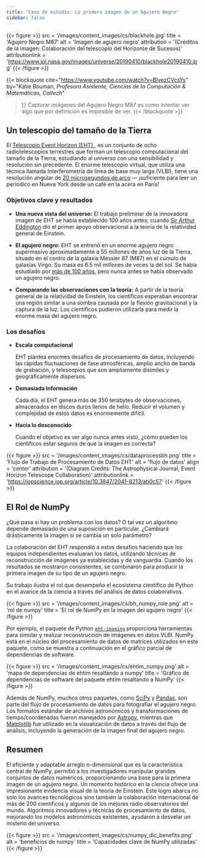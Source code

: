 ```yaml
---
title: "Caso de estudio: La primera imagen de un Agujero Negro"
sidebar: false
---
```


{{< figure >}}
src = '/images/content_images/cs/blackhole.jpg'
title = 'Agujero Negro M87'
alt = 'Imagen de agujero negro'
attribution = '(Créditos de la imagen: Colaboración del telescopio del Horizonte de Sucesos)'
attributionlink = 'https://www.jpl.nasa.gov/images/universe/20190410/blackhole20190410.jpg'
{{< /figure >}}

{{< blockquote cite="https://www.youtube.com/watch?v=BIvezCVcsYs" by="Katie Bouman, _Profesora Asistente, Ciencias de la Computación & Matemáticas, Caltech_"

> }}
> Capturar imágenes del Agujero Negro M87 es como intentar ver algo que por definición es imposible de ver.
> {{< /blockquote >}}

## Un telescopio del tamaño de la Tierra

El [ Telescopio Event Horizon (EHT) ](https://eventhorizontelescope.org), es un conjunto de ocho radiotelescopios terrestres que forman un telescopio computacional del tamaño de la Tierra, estudiando al universo con una sensibilidad y resolución sin precedente.  El enorme telescopio virtual, que utiliza una técnica llamada Interferometría de línea de base muy larga (VLBI), tiene una resolución angular de [20 microsegundos de arco][resolution] — ¡suficiente para leer un periódico en Nueva York desde un café en la acera en París!

[resolution]: https://eventhorizontelescope.org/press-release-april-10-2019-astronomers-capture-first-image-black-hole

### Objetivos clave y resultados

- **Una nueva vista del universo:** El trabajo preliminar de la innovadora imagen de EHT se había establecido 100 años antes, cuando [Sir Arthur Eddington][eddington] dio el primer apoyo observacional a la teoría de la relatividad general de Einstein.

- **El agujero negro:** EHT se entrenó en un enorme agujero negro supermasivo aproximadamente a 55 millones de años luz de la Tierra, situado en el centro de la galaxia Messier 87 (M87) en el cúmulo de galaxias Virgo. Su masa es 6.5 mil millones de veces la del sol. Se había estudiado por [más de 100 años](https://www.jpl.nasa.gov/news/news.php?feature=7385), pero nunca antes se había observado un agujero negro.

- **Comparando las observaciones con la teoría:** A partir de la teoría general de la relatividad de Einstein, los científicos esperaban encontrar una región similar a una sombra causada por la flexión gravitacional y la captura de la luz. Los científicos pudieron utilizarla para medir la enorme masa del agujero negro.

[eddington]: https://en.wikipedia.org/wiki/Eddington_experiment

### Los desafíos

- **Escala computacional**

  EHT plantea enormes desafíos de procesamiento de datos, incluyendo las rápidas fluctuaciones de fase atmosféricas, amplio ancho de banda de grabación, y telescopios que son ampliamente disímiles y geográficamente dispersos.

- **Demasiada información**

  Cada día, el EHT genera más de 350 terabytes de observaciones, almacenados en discos duros llenos de helio. Reducir el volumen y complejidad de estos datos es enormemente difícil.

- **Hacia lo desconocido**

  Cuando el objetivo es ver algo nunca antes visto, ¿cómo pueden los científicos estar seguros de que la imagen es correcta?

{{< figure >}}
src = '/images/content_images/cs/dataprocessbh.png'
title = 'Flujo de Trabajo de Procesamiento de Datos EHT'
alt = 'flujo de datos'
align = 'center'
attribution = '(Diagram Credits: The Astrophysical Journal, Event Horizon Telescope Collaboration)'
attributionlink = 'https://iopscience.iop.org/article/10.3847/2041-8213/ab0c57'
{{< /figure >}}

## El Rol de NumPy

¿Qué pasa si hay un problema con los datos? O tal vez un algoritmo depende demasiado de una suposición en particular. ¿Cambiará drásticamente la imagen si se cambia un solo parámetro?

La colaboración del EHT respondió a estos desafíos haciendo que los equipos independientes evaluaran los datos, utilizando técnicas de reconstrucción de imágenes ya establecidas y de vanguardia. Cuando los resultados se mostraron consistentes, se combinaron para producir la primera imagen de su tipo de un agujero negro.

Su trabajo ilustra el rol que desempeña el ecosistema científico de Python en el avance de la ciencia a través del análisis de datos colaborativos.

{{< figure >}}
src = '/images/content_images/cs/bh_numpy_role.png'
alt = 'rol de numpy'
title = 'El rol de NumPy en la imagen del agujero negro'
{{< /figure >}}

Por ejemplo, el paquete de Python [`eht-imaging`][ehtim] proporciona herramientas para simular y realizar reconstrucción de imágenes en datos VLBI.
NumPy está en el núcleo del procesamiento de datos de matrices utilizados en este paquete, como se muestra a continuación en el gráfico parcial de dependencias de software.

{{< figure >}}
src = '/images/content_images/cs/ehtim_numpy.png'
alt = 'mapa de dependencias de ehtim resaltando a numpy'
title = 'Gráfico de dependencias de software del paquete ehtim resaltando a NumPy'
{{< /figure >}}

[ehtim]: https://github.com/achael/eht-imaging

Además de NumPy, muchos otros paquetes, como [SciPy](https://www.scipy.org) y [Pandas](https://pandas.io), son parte del flujo de procesamiento de datos para fotografiar el agujero negro.
Los formatos estándar de archivos astronómicos y transformaciones de tiempo/coordenadas fueron manejados por [Astropy][astropy], mientras que [Matplotlib][mpl] fue utilizado en la visualización de datos a través del flujo de análisis, incluyendo la generación de la imagen final del agujero negro.

[astropy]: https://www.astropy.org/
[mpl]: https://matplotlib.org/

## Resumen

El eficiente y adaptable arreglo n-dimensional que es la característica central de NumPy, permitió a los investigadores manipular grandes conjuntos de datos numéricos, proporcionando una base para la primera imagen de un agujero negro. Un momento histórico en la ciencia ofrece una impresionante evidencia visual de la teoría de Einstein. Este logro abarca no solo los avances tecnológicos sino también la colaboración internacional de más de 200 científicos y algunos de los mejores radio observatorios del mundo.  Algoritmos innovadores y técnicas de procesamiento de datos, mejorando los modelos astronómicos existentes, ayudaron a desvelar un misterio del universo.

{{< figure >}}
src = '/images/content_images/cs/numpy_dlc_benefits.png'
alt = 'beneficios de numpy'
title = 'Capacidades clave de NumPy utilizadas'
{{< /figure >}}
